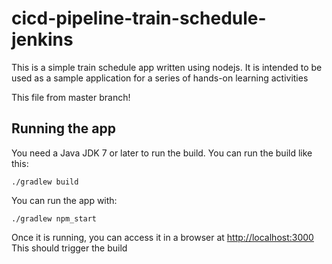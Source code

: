 # cicd-pipeline-train-schedule-jenkins

This is a simple train schedule app written using nodejs. It is intended to be used as a sample application for a series of hands-on learning activities

This file from master branch!

## Running the app

You need a Java JDK 7 or later to run the build. You can run the build like this:

    ./gradlew build

You can run the app with:

    ./gradlew npm_start

Once it is running, you can access it in a browser at [http://localhost:3000](http://localhost:3000)
This should trigger the build
